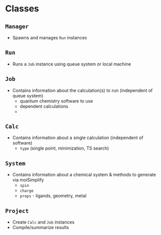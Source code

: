 # Classes


## `Manager`
- Spawns and manages `Run` instances

## `Run`
- Runs a `Job` instance using queue system or local machine

## `Job` 
- Contains information about the calculation(s) to run (independent of queue system)
  - quantum chemistry software to use
  - dependent calculations
  - 

## `Calc` 
- Contains information about a single calculation (independent of software)
  - `type` (single point, minimization, TS search)


## `System`
- Contains information about a chemical system & methods to generate via molSimplify
  - `spin`
  - `charge`
  - `props` - ligands, geometry, metal


## `Project`
- Create `Calc` and `Job` instances
- Compile/summarize results
